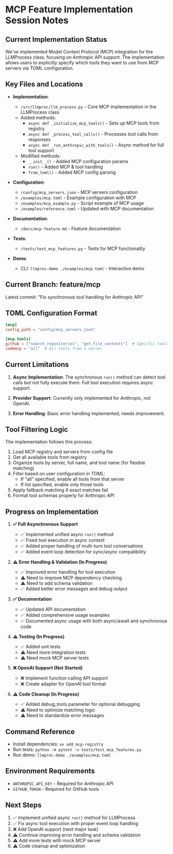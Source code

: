 # MCP Feature Implementation Session Notes

## Current Implementation Status

We've implemented Model Context Protocol (MCP) integration for the LLMProcess class, focusing on Anthropic API support. The implementation allows users to explicitly specify which tools they want to use from MCP servers via TOML configuration.

## Key Files and Locations

- **Implementation**: 
  - `/src/llmproc/llm_process.py` - Core MCP implementation in the LLMProcess class
  - Added methods:
    - `async def _initialize_mcp_tools()` - Sets up MCP tools from registry
    - `async def _process_tool_calls()` - Processes tool calls from responses
    - `async def _run_anthropic_with_tools()` - Async method for full tool support
  - Modified methods:
    - `__init__()` - Added MCP configuration params
    - `run()` - Added MCP & tool handling
    - `from_toml()` - Added MCP config parsing

- **Configuration**:
  - `/config/mcp_servers.json` - MCP servers configuration
  - `/examples/mcp.toml` - Example configuration with MCP
  - `/examples/mcp_example.py` - Script example of MCP usage
  - `/examples/reference.toml` - Updated with MCP documentation

- **Documentation**:
  - `/docs/mcp-feature.md` - Feature documentation

- **Tests**:
  - `/tests/test_mcp_features.py` - Tests for MCP functionality

- **Demo**:
  - CLI: `llmproc-demo ./examples/mcp.toml` - Interactive demo

## Current Branch: feature/mcp

Latest commit: "Fix synchronous tool handling for Anthropic API"

## TOML Configuration Format

```toml
[mcp]
config_path = "config/mcp_servers.json"

[mcp.tools]
github = ["search_repositories", "get_file_contents"]  # Specific tools
codemcp = "all"  # All tools from a server
```

## Current Limitations

1. **Async Implementation**: The synchronous `run()` method can detect tool calls but not fully execute them. Full tool execution requires async support.

2. **Provider Support**: Currently only implemented for Anthropic, not OpenAI.

3. **Error Handling**: Basic error handling implemented, needs improvement.

## Tool Filtering Logic

The implementation follows this process:
1. Load MCP registry and servers from config file
2. Get all available tools from registry
3. Organize tools by server, full name, and tool name (for flexible matching)
4. Filter based on user configuration in TOML:
   - If "all" specified, enable all tools from that server
   - If list specified, enable only those tools
5. Apply fallback matching if exact matches fail
6. Format tool schemas properly for Anthropic API

## Progress on Implementation

1. **✅ Full Asynchronous Support**
   - ✅ Implemented unified async `run()` method
   - ✅ Fixed tool execution in async context
   - ✅ Added proper handling of multi-turn tool conversations
   - ✅ Added event loop detection for sync/async compatibility

2. **⚠️ Error Handling & Validation (In Progress)**
   - ✅ Improved error handling for tool execution
   - ⚠️ Need to improve MCP dependency checking
   - ⚠️ Need to add schema validation
   - ✅ Added better error messages and debug output

3. **✅ Documentation**
   - ✅ Updated API documentation 
   - ✅ Added comprehensive usage examples
   - ✅ Documented async usage with both async/await and synchronous code

4. **⚠️ Testing (In Progress)**
   - ✅ Added unit tests
   - ⚠️ Need more integration tests
   - ⚠️ Need mock MCP server tests

5. **❌ OpenAI Support (Not Started)**
   - ❌ Implement function calling API support
   - ❌ Create adapter for OpenAI tool format

6. **⚠️ Code Cleanup (In Progress)**
   - ✅ Added debug_tools parameter for optional debugging
   - ⚠️ Need to optimize matching logic
   - ⚠️ Need to standardize error messages

## Command Reference

- Install dependencies: `uv add mcp-registry`
- Run tests: `python -m pytest -v tests/test_mcp_features.py`
- Run demo: `llmproc-demo ./examples/mcp.toml`

## Environment Requirements

- `ANTHROPIC_API_KEY` - Required for Anthropic API
- `GITHUB_TOKEN` - Required for GitHub tools

## Next Steps

1. ✅ Implement unified async `run()` method for LLMProcess
2. ✅ Fix async tool execution with proper event loop handling
3. ❌ Add OpenAI support (next major task)
4. ⚠️ Continue improving error handling and schema validation
5. ⚠️ Add more tests with mock MCP server
6. ⚠️ Code cleanup and optimization